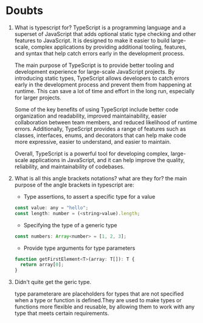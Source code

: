 # Doubts

1. What is typescript for?
   TypeScript is a programming language and a superset of JavaScript that adds optional static type checking and other features to JavaScript. It is designed to make it easier to build large-scale, complex applications by providing additional tooling, features, and syntax that help catch errors early in the development process.

   The main purpose of TypeScript is to provide better tooling and development experience for large-scale JavaScript projects. By introducing static types, TypeScript allows developers to catch errors early in the development process and prevent them from happening at runtime. This can save a lot of time and effort in the long run, especially for larger projects.

   Some of the key benefits of using TypeScript include better code organization and readability, improved maintainability, easier collaboration between team members, and reduced likelihood of runtime errors. Additionally, TypeScript provides a range of features such as classes, interfaces, enums, and decorators that can help make code more expressive, easier to understand, and easier to maintain.

   Overall, TypeScript is a powerful tool for developing complex, large-scale applications in JavaScript, and it can help improve the quality, reliability, and maintainability of codebases.

2. What is all this angle brackets notations? what are they for?
   the main purpose of the angle brackets in typescript are:

   - Type assertions, to assert a specific type for a value

   ```js
   const value: any = "hello";
   const length: number = (<string>value).length;
   ```

   - Specifying the type of a generic type

   ```js
   const numbers: Array<number> = [1, 2, 3];
   ```

   - Provide type arguments for type parameters

   ```js
   function getFirstElement<T>(array: T[]): T {
     return array[0];
   }
   ```

3. Didn't quite get the geric type.

   type parameterare are placeholders for types that are not specified when a type or function is defined.They are used to make types or functions more flexible and reusable, by allowing them to work with any type that meets certain requirements.
